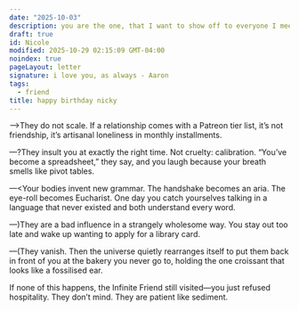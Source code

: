 ```yaml
---
date: "2025-10-03"
description: you are the one, that I want to show off to everyone I meet.
draft: true
id: Nicole
modified: 2025-10-29 02:15:09 GMT-04:00
noindex: true
pageLayout: letter
signature: i love you, as always - Aaron
tags:
  - friend
title: happy birthday nicky
---
```


—>They do not scale. If a relationship comes with a Patreon tier list, it’s not friendship, it’s artisanal loneliness in monthly installments.

—?They insult you at exactly the right time. Not cruelty: calibration. “You’ve become a spreadsheet,” they say, and you laugh because your breath smells like pivot tables.

—<Your bodies invent new grammar. The handshake becomes an aria. The eye-roll becomes Eucharist. One day you catch yourselves talking in a language that never existed and both understand every word.

—)They are a bad influence in a strangely wholesome way. You stay out too late and wake up wanting to apply for a library card.

—(They vanish. Then the universe quietly rearranges itself to put them back in front of you at the bakery you never go to, holding the one croissant that looks like a fossilised ear.

If none of this happens, the Infinite Friend still visited—you just refused hospitality. They don’t mind. They are patient like sediment.
